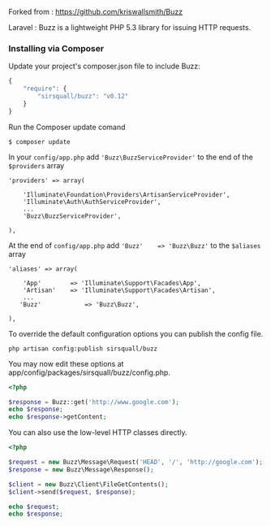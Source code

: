 Forked from : https://github.com/kriswallsmith/Buzz 

Laravel : Buzz is a lightweight PHP 5.3 library for issuing HTTP requests.


### Installing via Composer

Update your project's composer.json file to include Buzz:

```javascript
{
    "require": {
        "sirsquall/buzz": "v0.12"
    }
}
```
Run the Composer update comand

    $ composer update


In your `config/app.php` add `'Buzz\BuzzServiceProvider'` to the end of the `$providers` array

    'providers' => array(

        'Illuminate\Foundation\Providers\ArtisanServiceProvider',
        'Illuminate\Auth\AuthServiceProvider',
        ...
        'Buzz\BuzzServiceProvider',

    ),

At the end of `config/app.php` add `'Buzz'    => 'Buzz\Buzz'` to the `$aliases` array

    'aliases' => array(

        'App'        => 'Illuminate\Support\Facades\App',
        'Artisan'    => 'Illuminate\Support\Facades\Artisan',
        ...
       'Buzz'            => 'Buzz\Buzz',

    ),

To override the default configuration options you can publish the config file.

    php artisan config:publish sirsquall/buzz

You may now edit these options at app/config/packages/sirsquall/buzz/config.php.

```php
<?php

$response = Buzz::get('http://www.google.com');
echo $response;
echo $response->getContent;
```

You can also use the low-level HTTP classes directly.

```php
<?php

$request = new Buzz\Message\Request('HEAD', '/', 'http://google.com');
$response = new Buzz\Message\Response();

$client = new Buzz\Client\FileGetContents();
$client->send($request, $response);

echo $request;
echo $response;
```

